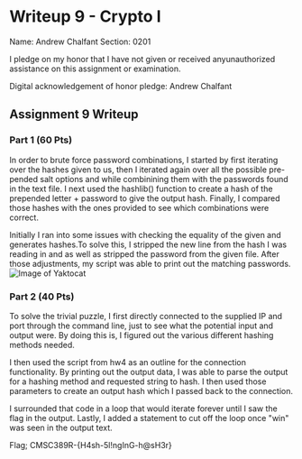 Writeup 9 - Crypto I
=====

Name: Andrew Chalfant
Section: 0201

I pledge on my honor that I have not given or received anyunauthorized assistance on this assignment or examination.

Digital acknowledgement of honor pledge: Andrew Chalfant

## Assignment 9 Writeup

### Part 1 (60 Pts)
In order to brute force password combinations, I started by first iterating over the hashes given to us, then I iterated again over all the possible pre-pended salt options and while combinining them with the passwords found in the text file. I next used the hashlib() function to create a hash of the prepended letter + password to give the output hash. Finally, I compared those hashes with the ones provided to see which combinations were correct.

Initially I ran into some issues with checking the equality of the given and generates hashes.To solve this, I stripped the new line from the hash I was reading in and as well as stripped the password from the given file. After those adjustments, my script was able to print out the matching passwords. 
![Image of Yaktocat](https://i.gyazo.com/71a480cbf846373c79fd668fb39f8b0d.png)


### Part 2 (40 Pts)
To solve the trivial puzzle, I first directly connected to the supplied IP and port through the command line, just to see what the potential input and output were. By doing this is, I figured out the various different hashing methods needed.

I then used the script from hw4 as an outline for the connection functionality. By printing out the output data, I was able to parse the output for a hashing method and requested string to hash. I then used those parameters to create an output hash which I passed back to the connection.

I surrounded that code in a loop that would iterate forever until I saw the flag in the output. Lastly, I added a statement to cut off the loop once "win" was seen in the output text. 

Flag; CMSC389R-{H4sh-5l!ngInG-h@sH3r}


